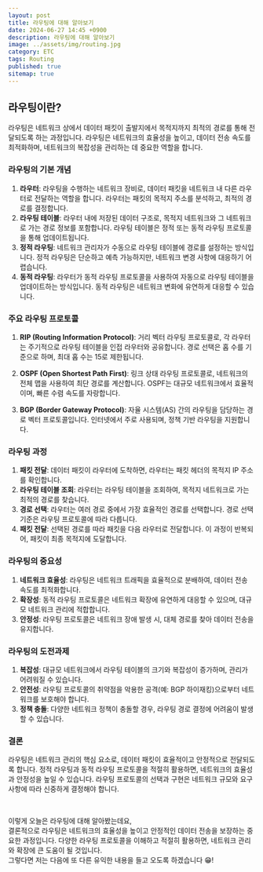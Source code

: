 ```yaml
---
layout: post
title: 라우팅에 대해 알아보기
date: 2024-06-27 14:45 +0900
description: 라우팅에 대해 알아보기
image: ../assets/img/routing.jpg
category: ETC
tags: Routing
published: true
sitemap: true
---
```


## 라우팅이란?

라우팅은 네트워크 상에서 데이터 패킷이 출발지에서 목적지까지 최적의 경로를 통해 전달되도록 하는 과정입니다. 라우팅은 네트워크의 효율성을 높이고, 데이터 전송 속도를 최적화하며, 네트워크의 복잡성을 관리하는 데 중요한 역할을 합니다.

### 라우팅의 기본 개념

1. **라우터**: 라우팅을 수행하는 네트워크 장비로, 데이터 패킷을 네트워크 내 다른 라우터로 전달하는 역할을 합니다. 라우터는 패킷의 목적지 주소를 분석하고, 최적의 경로를 결정합니다.
2. **라우팅 테이블**: 라우터 내에 저장된 데이터 구조로, 목적지 네트워크와 그 네트워크로 가는 경로 정보를 포함합니다. 라우팅 테이블은 정적 또는 동적 라우팅 프로토콜을 통해 업데이트됩니다.
3. **정적 라우팅**: 네트워크 관리자가 수동으로 라우팅 테이블에 경로를 설정하는 방식입니다. 정적 라우팅은 단순하고 예측 가능하지만, 네트워크 변경 사항에 대응하기 어렵습니다.
4. **동적 라우팅**: 라우터가 동적 라우팅 프로토콜을 사용하여 자동으로 라우팅 테이블을 업데이트하는 방식입니다. 동적 라우팅은 네트워크 변화에 유연하게 대응할 수 있습니다.

### 주요 라우팅 프로토콜

1. **RIP (Routing Information Protocol)**: 거리 벡터 라우팅 프로토콜로, 각 라우터는 주기적으로 라우팅 테이블을 인접 라우터와 공유합니다. 경로 선택은 홉 수를 기준으로 하며, 최대 홉 수는 15로 제한됩니다.

2. **OSPF (Open Shortest Path First)**: 링크 상태 라우팅 프로토콜로, 네트워크의 전체 맵을 사용하여 최단 경로를 계산합니다. OSPF는 대규모 네트워크에서 효율적이며, 빠른 수렴 속도를 자랑합니다.

3. **BGP (Border Gateway Protocol)**: 자율 시스템(AS) 간의 라우팅을 담당하는 경로 벡터 프로토콜입니다. 인터넷에서 주로 사용되며, 정책 기반 라우팅을 지원합니다.

### 라우팅 과정

1. **패킷 전달**: 데이터 패킷이 라우터에 도착하면, 라우터는 패킷 헤더의 목적지 IP 주소를 확인합니다.
2. **라우팅 테이블 조회**: 라우터는 라우팅 테이블을 조회하여, 목적지 네트워크로 가는 최적의 경로를 찾습니다.
3. **경로 선택**: 라우터는 여러 경로 중에서 가장 효율적인 경로를 선택합니다. 경로 선택 기준은 라우팅 프로토콜에 따라 다릅니다.
4. **패킷 전달**: 선택된 경로를 따라 패킷을 다음 라우터로 전달합니다. 이 과정이 반복되어, 패킷이 최종 목적지에 도달합니다.

### 라우팅의 중요성

1. **네트워크 효율성**: 라우팅은 네트워크 트래픽을 효율적으로 분배하여, 데이터 전송 속도를 최적화합니다.
2. **확장성**: 동적 라우팅 프로토콜은 네트워크 확장에 유연하게 대응할 수 있으며, 대규모 네트워크 관리에 적합합니다.
3. **안정성**: 라우팅 프로토콜은 네트워크 장애 발생 시, 대체 경로를 찾아 데이터 전송을 유지합니다.

### 라우팅의 도전과제

1. **복잡성**: 대규모 네트워크에서 라우팅 테이블의 크기와 복잡성이 증가하며, 관리가 어려워질 수 있습니다.
2. **안전성**: 라우팅 프로토콜의 취약점을 악용한 공격(예: BGP 하이재킹)으로부터 네트워크를 보호해야 합니다.
3. **정책 충돌**: 다양한 네트워크 정책이 충돌할 경우, 라우팅 경로 결정에 어려움이 발생할 수 있습니다.

### 결론

라우팅은 네트워크 관리의 핵심 요소로, 데이터 패킷이 효율적이고 안정적으로 전달되도록 합니다. 정적 라우팅과 동적 라우팅 프로토콜을 적절히 활용하면, 네트워크의 효율성과 안정성을 높일 수 있습니다. 라우팅 프로토콜의 선택과 구현은 네트워크 규모와 요구 사항에 따라 신중하게 결정해야 합니다.

<br>

이렇게 오늘은 라우팅에 대해 알아봤는데요,<br>
결론적으로 라우팅은 네트워크의 효율성을 높이고 안정적인 데이터 전송을 보장하는 중요한 과정입니다. 다양한 라우팅 프로토콜을 이해하고 적절히 활용하면, 네트워크 관리와 확장에 큰 도움이 될 것입니다.<br>
그렇다면 저는 다음에 또 다른 유익한 내용을 들고 오도록 하겠습니다 😁!
